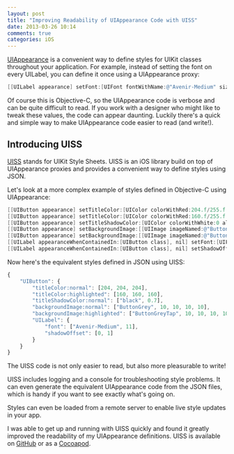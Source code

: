```yaml
---
layout: post
title: "Improving Readability of UIAppearance Code with UISS"
date: 2013-03-26 10:14
comments: true
categories: iOS
---
```

[UIAppearance](http://useyourloaf.com/blog/2012/08/24/using-appearance-proxy-to-style-apps.html) is a convenient way to define styles for UIKit classes throughout your application. For example, instead of setting the font on every UILabel, you can define it once using a UIAppearance proxy:

``` objective-c
[[UILabel appearance] setFont:[UIFont fontWithName:@"Avenir-Medium" size:11]];
```

Of course this is Objective-C, so the UIAppearance code is verbose and can be quite difficult to read. If you work with a designer who might like to tweak these values, the code can appear daunting. Luckily there's a quick and simple way to make UIAppearance code easier to read (and write!).

## Introducing UISS

[UISS](http://github.com/robertwijas/UISS) stands for UIKit Style Sheets. UISS is an iOS library build on top of UIAppearance proxies and provides a convenient way to define styles using JSON.

Let's look at a more complex example of styles defined in Objective-C using UIAppearance:

``` objective-c
[[UIButton appearance] setTitleColor:[UIColor colorWithRed:204.f/255.f green:204.f/255.f blue:204.f/255.f alpha:1] forState:UIControlStateNormal];
[[UIButton appearance] setTitleColor:[UIColor colorWithRed:160.f/255.f green:160.f/255.f blue:160.f/255.f alpha:1] forState:UIControlStateHighlighted];
[[UIButton appearance] setTitleShadowColor:[UIColor colorWithWhite:0 alpha:0.7] forState:UIControlStateNormal];
[[UIButton appearance] setBackgroundImage:[[UIImage imageNamed:@"ButtonGrey"] resizableImageWithCapInsets:UIEdgeInsetsMake(10, 10, 10, 10)] forState:UIControlStateNormal];
[[UIButton appearance] setBackgroundImage:[[UIImage imageNamed:@"ButtonGreyTap"] resizableImageWithCapInsets:UIEdgeInsetsMake(10, 10, 10, 10)] forState:UIControlStateHighlighted];
[[UILabel appearanceWhenContainedIn:[UIButton class], nil] setFont:[UIFont fontWithName:@"Avenir-Medium" size:11]];
[[UILabel appearanceWhenContainedIn:[UIButton class], nil] setShadowOffset:CGSizeMake(0, 1)];
```

Now here's the equivalent styles defined in JSON using UISS:

``` javascript
{
	"UIButton": {
		"titleColor:normal": [204, 204, 204],
		"titleColor:highlighted": [160, 160, 160],
		"titleShadowColor:normal": ["black", 0.7],
		"backgroundImage:normal": ["ButtonGrey", 10, 10, 10, 10],
		"backgroundImage:highlighted": ["ButtonGreyTap", 10, 10, 10, 10],
		"UILabel": {
			"font": ["Avenir-Medium", 11],
			"shadowOffset": [0, 1]
		}
	}
}
```

The UISS code is not only easier to read, but also more pleasurable to write!

UISS includes logging and a console for troubleshooting style problems. It can even generate the equivalent UIAppearance code from the JSON files, which is handy if you want to see exactly what's going on.

Styles can even be loaded from a remote server to enable live style updates in your app.

I was able to get up and running with UISS quickly and found it greatly improved the readability of my UIAppearance definitions. UISS is available on [GitHub](http://github.com/robertwijas/UISS) or as a [Cocoapod](http://cocoapods.org/?q=uiss).